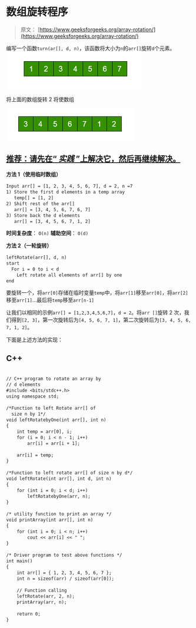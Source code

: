 # 数组旋转程序

> 原文： [https://www.geeksforgeeks.org/array-rotation/](https://www.geeksforgeeks.org/array-rotation/)

编写一个函数`turn(ar[], d, n)`，该函数将大小为`n`的`arr[]`旋转`d`个元素。
![Array](img/2977f0e946a3bb34a3b4fd46d9b0fc5e.png "Array")

将上面的数组旋转 2 将使数组

![ArrayRotation1](img/bc7352a2ba78ed382cec52dde78d1e6f.png "ArrayRotation1")

## [推荐：请先在“ ***<u>实践</u>*** ”上解决它，然后再继续解决。](https://practice.geeksforgeeks.org/problems/rotate-array-by-n-elements/0)

**方法 1（使用临时数组）**

```
Input arr[] = [1, 2, 3, 4, 5, 6, 7], d = 2, n =7
1) Store the first d elements in a temp array
   temp[] = [1, 2]
2) Shift rest of the arr[]
   arr[] = [3, 4, 5, 6, 7, 6, 7]
3) Store back the d elements
   arr[] = [3, 4, 5, 6, 7, 1, 2]
```

**时间复杂度**： `O(n)`
**辅助空间**： `O(d)`

**方法 2（一轮旋转）**

```
leftRotate(arr[], d, n)
start
  For i = 0 to i < d
    Left rotate all elements of arr[] by one
end
```

要旋转一个，将`arr[0]`存储在临时变量`temp`中，将`arr[1]`移至`arr[0]`，将`arr[2]`移至`arr[1]`…最后将`temp`移至`arr[n-1]`

让我们以相同的示例`arr[] = [1,2,3,4,5,6,7]`，`d = 2`。将`arr []`旋转 2 次，我们得到`[2, 3]`，第一次旋转后为`[4, 5, 6, 7, 1]`，第二次旋转后为`[3, 4, 5, 6, 7, 1, 2]`。

下面是上述方法的实现：

## C++ 

```

// C++ program to rotate an array by 
// d elements 
#include <bits/stdc++.h> 
using namespace std; 

/*Function to left Rotate arr[] of  
  size n by 1*/
void leftRotatebyOne(int arr[], int n) 
{ 
    int temp = arr[0], i; 
    for (i = 0; i < n - 1; i++) 
        arr[i] = arr[i + 1]; 

    arr[i] = temp; 
} 

/*Function to left rotate arr[] of size n by d*/
void leftRotate(int arr[], int d, int n) 
{ 
    for (int i = 0; i < d; i++) 
        leftRotatebyOne(arr, n); 
} 

/* utility function to print an array */
void printArray(int arr[], int n) 
{ 
    for (int i = 0; i < n; i++) 
        cout << arr[i] << " "; 
} 

/* Driver program to test above functions */
int main() 
{ 
    int arr[] = { 1, 2, 3, 4, 5, 6, 7 }; 
    int n = sizeof(arr) / sizeof(arr[0]); 

    // Function calling 
    leftRotate(arr, 2, n); 
    printArray(arr, n); 

    return 0; 
} 

```